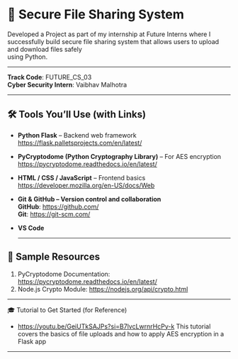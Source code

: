 # 🔐 Secure File Sharing System   
Developed a Project as part of my internship at Future Interns where I successfully build secure file sharing system that allows users to upload and download files safely   
using Python.  

---


**Track Code**: FUTURE_CS_03  
**Cyber Security Intern**: Vaibhav Malhotra  

---

## 🛠️ Tools You’ll Use (with Links)
- **Python Flask** – Backend web framework  
  https://flask.palletsprojects.com/en/latest/  
- **PyCryptodome (Python Cryptography Library)** – For AES encryption
  https://pycryptodome.readthedocs.io/en/latest/
- **HTML / CSS / JavaScript** – Frontend basics  
  https://developer.mozilla.org/en-US/docs/Web
- **Git & GitHub – Version control and collaboration**  
  **GitHub**: https://github.com/  
  **Git**: https://git-scm.com/  
- **VS Code**  

  ---

## 📁 Sample Resources  
1. PyCryptodome Documentation: https://pycryptodome.readthedocs.io/en/latest/
2. Node.js Crypto Module: https://nodejs.org/api/crypto.html

---

🎓 Tutorial to Get Started (for Reference)  
- https://youtu.be/GeiUTkSAJPs?si=B7lvcLwrnrHcPy-k
  This tutorial covers the basics of file uploads and how to apply AES encryption in a Flask app

---


